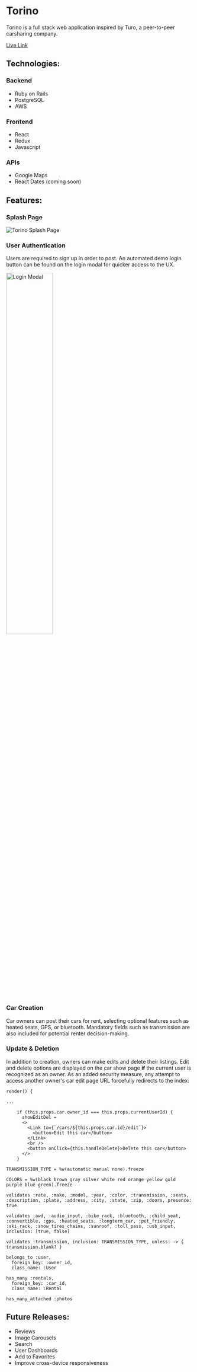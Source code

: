 <!-- # README

This README would normally document whatever steps are necessary to get the
application up and running.

Things you may want to cover:

* Ruby version

* System dependencies

* Configuration

* Database creation

* Database initialization

* How to run the test suite

* Services (job queues, cache servers, search engines, etc.)

* Deployment instructions

* ... -->


# Torino
Torino is a full stack web application inspired by Turo, a peer-to-peer carsharing company.

[Live Link](https://torino-fsp.herokuapp.com/#/)

## Technologies:

### Backend
* Ruby on Rails
* PostgreSQL
* AWS

### Frontend
* React
* Redux
* Javascript

### APIs
* Google Maps
* React Dates (coming soon)

## Features:

### Splash Page

![Torino Splash Page](https://github.com/fsiino/torino/blob/master/app/assets/images/readme/readme-splash.png?raw=true)

### User Authentication

Users are required to sign up in order to post. An automated demo login button can be found on the login modal for quicker access to the UX.

<!-- ![Torino Login Modal](https://github.com/fsiino/torino/blob/master/app/assets/images/readme/readme-login.png?raw=true  -->

<img src="https://github.com/fsiino/torino/blob/master/app/assets/images/readme/readme-login.png?raw=true" alt="Login Modal" width=50%>

### Car Creation
Car owners can post their cars for rent, selecting optional features such as heated seats, GPS, or bluetooth. Mandatory fields such as transmission are also included for potential renter decision-making.

###


### Update & Deletion

In addition to creation, owners can make edits and delete their listings. Edit and delete options are displayed on the car show page <b>if</b> the current user is recognized as an owner. As an added security measure, any attempt to access another owner's car edit page URL forcefully redirects to the index:

```
render() {

...  

    if (this.props.car.owner_id === this.props.currentUserId) {
      showEditDel = 
      <>
        <Link to={`/cars/${this.props.car.id}/edit`}>
          <button>Edit this car</button>
        </Link>
        <br />
        <button onClick={this.handleDelete}>Delete this car</button>
      </>
    }
```

<!-- ### Rentals -->

```
TRANSMISSION_TYPE = %w(automatic manual none).freeze

COLORS = %w(black brown gray silver white red orange yellow gold purple blue green).freeze

validates :rate, :make, :model, :year, :color, :transmission, :seats, :description, :plate, :address, :city, :state, :zip, :doors, presence: true

validates :awd, :audio_input, :bike_rack, :bluetooth, :child_seat, :convertible, :gps, :heated_seats, :longterm_car, :pet_friendly, :ski_rack, :snow_tires_chains, :sunroof, :toll_pass, :usb_input, inclusion: [true, false]

validates :transmission, inclusion: TRANSMISSION_TYPE, unless: -> { transmission.blank? }

belongs_to :user,
  foreign_key: :owner_id, 
  class_name: :User

has_many :rentals,
  foreign_key: :car_id,
  class_name: :Rental

has_many_attached :photos
  ```


## Future Releases:
* Reviews
* Image Carousels
* Search
* User Dashboards
* Add to Favorites
* Improve cross-device responsiveness